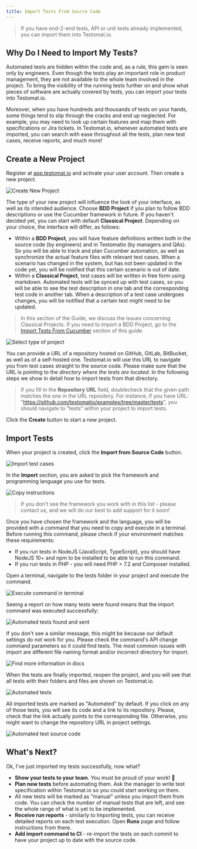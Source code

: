 ```yaml
---
title: Import Tests From Source Code
---
```


> If you have end-2-end tests, API or unit tests already implemented, you can import them into Testomat.io.

## Why Do I Need to Import My Tests?

Automated tests are hidden within the code and, as a rule, this gem is seen only by engineers. Even though the tests play an important role in product management, they are not available to the whole team involved in the project. To bring the visibility of the running tests further on and show what pieces of software are actually covered by tests, you can import your tests into Testomat.io. 

Moreover, when you have hundreds and thousands of tests on your hands, some things tend to slip through the cracks and end up neglected. For example, you may need to look up certain features and map them with specifications or Jira tickets. In Testomat.io, whenever automated tests are imported,  you can search with ease throughout all the tests, plan new test cases, receive reports, and much more! 

## Create a New Project

Register at [app.testomat.io](https://app.testomat.io) and activate your user account. Then create a new project.

![Create New Project](./images/New_qIJOdkr6_2024-07-09.png)

The type of your new project will influence the look of your interface, as well as its intended audience. Choose **BDD Project** if you plan to follow BDD descriptions or use the Cucumber framework in future. If you haven't decided yet, you can start with default **Classical Project**. Depending on your choice, the interface will differ, as follows:

* Within a **BDD Project**, you will have feature definitions written both in the source code (by engineers) and in Testomatio (by managers and QAs). So you will be able to track and plan Cucumber automation, as well as synchronize the actual feature files with relevant test cases. When a scenario has changed in the system, but has not been updated in the code yet, you will be notified that this certain scenario is out of date.
* Within a **Classical Project**, test cases will be written in free form using markdown. Automated tests will be synced up with test cases, so you will be able to see the test description in one tab and the corresponding test code in another tab. When a description of a test case undergoes changes, you will be notified that a certain test might need to be updated.

> In this section of the Guide, we discuss the issues concerning Classical Projects. If you need to import a BDD Project, go to the [Import Tests From Cucumber](https://docs.testomat.io/getting-started/import-tests-from-cucumber/#why-do-i-need-to-import-my-tests) section of this guide.

![Select type of project](./images/New_hgjKedfJ_2024-07-19.png)

You can provide a URL of a repository hosted on GitHub, GitLab, BitBucket, as well as of a self-hosted one. Testomat.io will use this URL to navigate you from test cases straight to the source code. Please make sure that the URL is pointing to the *directory where the tests are located*. In the following steps we show in detail how to import tests from that directory.

> If you fill in the **Repository URL** field, doublecheck that the given path matches the one in the URL repository. For instance, if you have URL: "https://github.com/testomatio/examples/tree/master/tests", you should navigate to "tests" within your project to import tests.

Click the **Create** button to start a new project.

## Import Tests

When your project is created, click the **Import from Source Code** button.

![Import test cases](./images/2023-08-04_23.30.21@2x.png)

In the **Import** section, you are asked to pick the framework and programming language you use for tests.

![Copy instructions](./images/2023-08-04_23.32.59@2x.png)

> If you don't see the framework you work with in this list - please contact us, and we will do our best to add support for it soon! 

Once you have chosen the framework and the language, you will be provided with a command that you need to copy and execute in a terminal. Before running this command, please check if your environment matches these requirements:
* If you run tests in NodeJS (JavaScript, TypeScript), you should have NodeJS 10+ and npm to be installed to be able to run this command.
* If you run tests in PHP - you will need PHP > 7.2 and Composer installed. 

Open a terminal, navigate to the tests folder in your project and execute the command. 

![Execute command in terminal](./images/2023-08-04_23.35.21@2x.png)

Seeing a report on how many tests were found means that the import command was executed successfully:

![Automated tests found and sent](./images/2023-08-04_23.37.05@2x.png)

If you don't see a similar message, this might be because our default settings do not work for you. Please check the command's API change command parameters so it could find tests. The most common issues with import are different file naming format and/or incorrect directory for import.

![Find more information in docs](./images/2023-08-04_23.41.07@2x.png)

When the tests are finally imported, reopen the project, and you will see that all tests with their folders and files are shown on Testomat.io.

![Automated tests](./images/2023-08-04_23.42.19@2x.png)

All imported tests are marked as "Automated" by default. If you click on any of those tests, you will see its code and a link to its repository. Please, check that the link actually points to the corresponding file. Otherwise, you might want to change the repository URL in project settings. 

![Automated test source code](./images/2023-08-04_23.43.34@2x.png)


## What's Next?

Ok, I've just imported my tests successfully, now what?

* **Show your tests to your team**. You must be proud of your work!  🎉
* **Plan new tests** before automating them. Ask the manager to write test specification within Testomat.io so you could start working on them. 
* All new tests will be marked as "manual" unless you import them from code. You can check the number of manual tests that are left, and see the whole range of what is yet to be implemented.
* **Receive run reports** - similarly to Importing tests, you can receive detailed reports on each test execution. Open **Runs** page and follow instructions from there.
* **Add import command to CI** - re-import the tests on each commit to have your project up to date with the source code.

